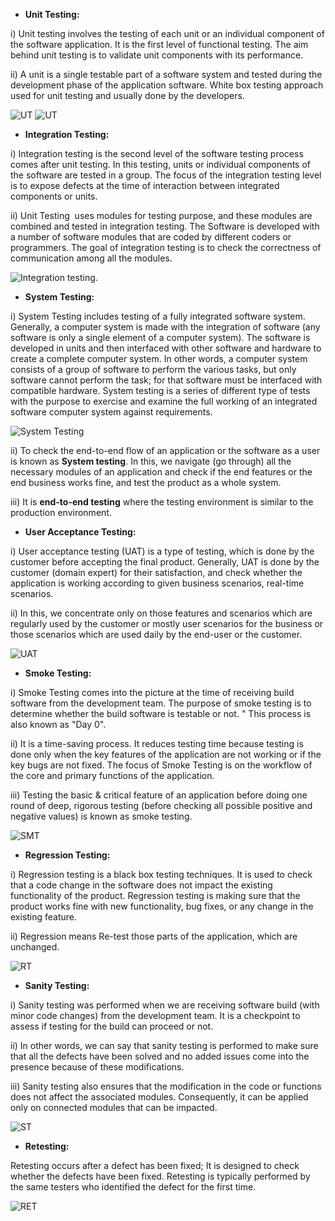 ﻿- **Unit Testing:**
 
i) Unit testing involves the testing of each unit or an individual component of the software application. It is the first level of functional testing. The aim behind unit testing is to validate unit components with its performance.

ii) A unit is a single testable part of a software system and tested during the development phase of the application software. White box testing approach used for unit testing and usually done by the developers.

![UT](https://github.com/rhushikesh2000/JAVA_TUTORIAL_/assets/142867318/f7212f11-2599-4d10-af1c-5663b59f38f6) ![UT](https://github.com/rhushikesh2000/JAVA_TUTORIAL_/assets/142867318/936681ff-eb00-4f39-a188-65ca1a0a7c2b)

- **Integration Testing:**
  
i) Integration testing is the second level of the software testing process comes after unit testing. In this testing, units or individual components of the software are tested in a group. The focus of the integration testing level is to expose defects at the time of interaction between integrated components or units.

ii) Unit Testing  uses modules for testing purpose, and these modules are combined and tested in integration testing. The Software is developed with a number of software modules that are coded by different coders or programmers. The goal of integration testing is to check the correctness of communication among all the modules.

![Integration testing](https://github.com/rhushikesh2000/JAVA_TUTORIAL_/assets/142867318/9e88e9c5-6565-4aba-be84-923f31e0789c).

- **System Testing:**

i) System Testing includes testing of a fully integrated software system. Generally, a computer system is made with the integration of software (any software is only a single element of a computer system). The software is developed in units and then interfaced with other software and hardware to create a complete computer system. In other words, a computer system consists of a group of software to perform the various tasks, but only software cannot perform the task; for that software must be interfaced with compatible hardware. System testing is a series of different type of tests with the purpose to exercise and examine the full working of an integrated software computer system against requirements.

![System Testing](https://github.com/rhushikesh2000/JAVA_TUTORIAL_/assets/142867318/2be0ebe4-6712-4fbd-9db2-073f0cab3816)

ii) To check the end-to-end flow of an application or the software as a user is known as **System testing**. In this, we navigate (go through) all the necessary modules of an application and check if the end features or the end business works fine, and test the product as a whole system.

iii) It is **end-to-end testing** where the testing environment is similar to the production environment.


- **User Acceptance Testing:**
  
i) User acceptance testing (UAT) is a type of testing, which is done by the customer before accepting the final product. Generally, UAT is done by the customer (domain expert) for their satisfaction, and check whether the application is working according to given business scenarios, real-time scenarios.

ii) In this, we concentrate only on those features and scenarios which are regularly used by the customer or mostly user scenarios for the business or those scenarios which are used daily by the end-user or the customer.

![UAT](https://github.com/rhushikesh2000/JAVA_TUTORIAL_/assets/142867318/d5ebdc43-aa8d-4c6a-aa0e-0d3415035d80)
- **Smoke Testing:**
  
i) Smoke Testing comes into the picture at the time of receiving build software from the development team. The purpose of smoke testing is to determine whether the build software is testable or not. " This process is also known as "Day 0".

ii) It is a time-saving process. It reduces testing time because testing is done only when the key features of the application are not working or if the key bugs are not fixed. The focus of Smoke Testing is on the workflow of the core and primary functions of the application.

iii) Testing the basic & critical feature of an application before doing one round of deep, rigorous testing (before checking all possible positive and negative values) is known as smoke testing.

![SMT](https://github.com/rhushikesh2000/JAVA_TUTORIAL_/assets/142867318/257182a6-80f6-41df-91f7-bc4d76644e88)

- **Regression Testing:**
  
i) Regression testing is a black box testing techniques. It is used to check that a code change in the software does not impact the existing functionality of the product. Regression testing is making sure that the product works fine with new functionality, bug fixes, or any change in the existing feature.

ii)  Regression means Re-test those parts of the application, which are unchanged.

![RT](https://github.com/rhushikesh2000/JAVA_TUTORIAL_/assets/142867318/ce468812-5e8e-4b50-8eb1-1316a39fa1ce)


- **Sanity Testing:**
  
i) Sanity testing was performed when we are receiving software build (with minor code changes) from the development team. It is a checkpoint to assess if testing for the build can proceed or not.

ii) In other words, we can say that sanity testing is performed to make sure that all the defects have been solved and no added issues come into the presence because of these modifications.

iii) Sanity testing also ensures that the modification in the code or functions does not affect the associated modules. Consequently, it can be applied only on connected modules that can be impacted.

![ST](https://github.com/rhushikesh2000/JAVA_TUTORIAL_/assets/142867318/c830f1f9-5be1-45a9-9169-8b2129180ebc)

- **Retesting:**

Retesting occurs after a defect has been fixed; It is designed to check whether the defects have been fixed. Retesting is typically performed by the same testers who identified the defect for the first time.

![RET](https://github.com/rhushikesh2000/JAVA_TUTORIAL_/assets/142867318/fc076a3a-ab9d-4bf3-a88c-3072d92f787c)

